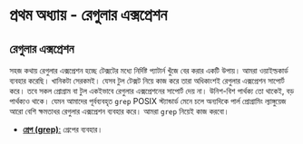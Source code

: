 # প্রথম অধ্যায় - রেগুলার এক্সপ্রেশন

## রেগুলার এক্সপ্রেশন

সহজ কথায় রেগুলার এক্সপ্রেশন হচ্ছে টেক্সটের মধ্যে নির্দিষ্ট প্যাটার্ন খুঁজে বের করার একটি উপায়। আমরা ওয়াইল্ডকার্ড ব্যবহার করেছি। খানিকটা সেরকমই। যেসব টুল টেক্সট নিয়ে কাজ করে তারা অধিকাংশই রেগুলার এক্সপ্রেশন সাপোর্ট করে। তবে সকল প্রোগ্রাম বা টুল একইভাবে রেগুলার এক্সপ্রেশনের সাপোর্ট দেয় না। উনিশ-বিশ পার্থক্য তো থাকেই, বড় পার্থক্যও থাকে। যেমন আমাদের পূর্বব্যবহৃত `grep` POSIX স্ট্যান্ডার্ড মেনে চলে অন্যদিকে পার্ল প্রোগ্রামিং ল্যাঙ্গুয়েজ আরো বেশি ক্ষমতাধর রেগুলার এক্সপ্রেশন ব্যবহার করে। আমরা `grep` নিয়েই কাজ করবো।

* [**গ্রেপ \(grep\)**:](4.1.1.grep.md) গ্রেপের ব্যবহার।

